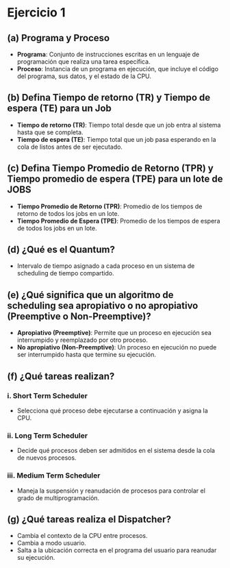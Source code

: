 # Ejercicio 1

## (a) Programa y Proceso
- **Programa**: Conjunto de instrucciones escritas en un lenguaje de programación que realiza una tarea específica.
- **Proceso**: Instancia de un programa en ejecución, que incluye el código del programa, sus datos, y el estado de la CPU.

## (b) Defina Tiempo de retorno (TR) y Tiempo de espera (TE) para un Job
- **Tiempo de retorno (TR)**: Tiempo total desde que un job entra al sistema hasta que se completa.
- **Tiempo de espera (TE)**: Tiempo total que un job pasa esperando en la cola de listos antes de ser ejecutado.

## (c) Defina Tiempo Promedio de Retorno (TPR) y Tiempo promedio de espera (TPE) para un lote de JOBS
- **Tiempo Promedio de Retorno (TPR)**: Promedio de los tiempos de retorno de todos los jobs en un lote.
- **Tiempo Promedio de Espera (TPE)**: Promedio de los tiempos de espera de todos los jobs en un lote.

## (d) ¿Qué es el Quantum?
- Intervalo de tiempo asignado a cada proceso en un sistema de scheduling de tiempo compartido.

## (e) ¿Qué significa que un algoritmo de scheduling sea apropiativo o no apropiativo (Preemptive o Non-Preemptive)?
- **Apropiativo (Preemptive)**: Permite que un proceso en ejecución sea interrumpido y reemplazado por otro proceso.
- **No apropiativo (Non-Preemptive)**: Un proceso en ejecución no puede ser interrumpido hasta que termine su ejecución.

## (f) ¿Qué tareas realizan?
### i. Short Term Scheduler
- Selecciona qué proceso debe ejecutarse a continuación y asigna la CPU.

### ii. Long Term Scheduler
- Decide qué procesos deben ser admitidos en el sistema desde la cola de nuevos procesos.

### iii. Medium Term Scheduler
- Maneja la suspensión y reanudación de procesos para controlar el grado de multiprogramación.

## (g) ¿Qué tareas realiza el Dispatcher?
- Cambia el contexto de la CPU entre procesos.
- Cambia a modo usuario.
- Salta a la ubicación correcta en el programa del usuario para reanudar su ejecución.